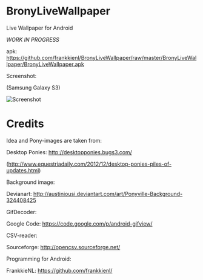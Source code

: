 BronyLiveWallpaper
==================

Live Wallpaper for Android

*WORK IN PROGRESS*

apk: https://github.com/frankkienl/BronyLiveWallpaper/raw/master/BronyLiveWallpaper/BronyLiveWallpaper.apk

Screenshot:

(Samsung Galaxy S3)

![Screenshot](https://raw.github.com/frankkienl/BronyLiveWallpaper/master/screenshots/device-2013-08-04-001406.png "Screenshot")

Credits
=======

Idea and Pony-images are taken from:

Desktop Ponies: http://desktopponies.bugs3.com/

(http://www.equestriadaily.com/2012/12/desktop-ponies-piles-of-updates.html)

Background image:

Devianart: http://austiniousi.deviantart.com/art/Ponyville-Background-324408425

GifDecoder:

Google Code: https://code.google.com/p/android-gifview/

CSV-reader:

Sourceforge: http://opencsv.sourceforge.net/

Programming for Android:

FrankkieNL: https://github.com/frankkienl/